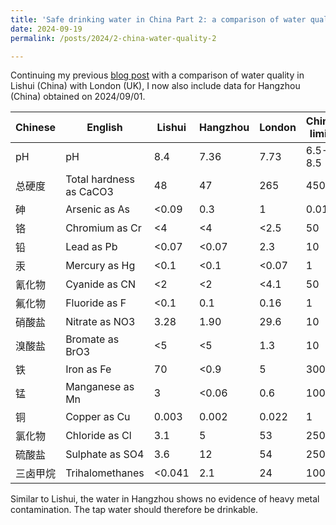 ```yaml
---
title: 'Safe drinking water in China Part 2: a comparison of water quality in Lishui and Hangzhou (China) with London (UK)'
date: 2024-09-19
permalink: /posts/2024/2-china-water-quality-2

---
```


Continuing my previous [blog post](https://chrisahart.github.io/posts/2024/1-china-water-quality-1) with a comparison of water quality in Lishui (China) with London (UK), I now also include data for Hangzhou (China) obtained on 2024/09/01.

| Chinese        | English                          | Lishui | Hangzhou | London | China limit | UK limit | Unit   |
|----------------|----------------------------------|--------|----------|--------|-------------|----------|--------|
| pH             | pH                               | 8.4    | 7.36     | 7.73   | 6.5-8.5     | 6.50-9.50| pH     |
| 总硬度         | Total hardness as CaCO3         | 48     | 47       | 265    | 450         |          | mg/L   |
| 砷             | Arsenic as As                   | <0.09  | 0.3      | 1      | 0.01        | 10       | μg/L   |
| 铬             | Chromium as Cr                   | <4     | <4       | <2.5   | 50          | 50       | μg/L   |
| 铅             | Lead as Pb                       | <0.07  | <0.07    | 2.3    | 10          | 10       | μg/L   |
| 汞             | Mercury as Hg                    | <0.1   | <0.1     | <0.07  | 1           | 1        | μg/L   |
| 氰化物         | Cyanide as CN                   | <2     | <2       | <4.1   | 50          | 50       | μg/L   |
| 氟化物         | Fluoride as F                   | <0.1   | 0.1      | 0.16   | 1           | 1.5      | mg/L   |
| 硝酸盐         | Nitrate as NO3                  | 3.28   | 1.90     | 29.6   | 10          | 50       | mg/L   |
| 溴酸盐         | Bromate as BrO3                 | <5     | <5       | 1.3    | 10          | 10       | μg/L   |
| 铁             | Iron as Fe                       | 70     | <0.9     | 5      | 300         | 200      | μg/L   |
| 锰             | Manganese as Mn                 | 3      | <0.06    | 0.6    | 100         | 50       | μg/L   |
| 铜             | Copper as Cu                     | 0.003  | 0.002    | 0.022  | 1           | 2        | mg/L   |
| 氯化物         | Chloride as Cl                  | 3.1    | 5        | 53     | 250         | 250      | mg/L   |
| 硫酸盐         | Sulphate as SO4                 | 3.6    | 12       | 54     | 250         | 250      | mg/L   |
| 三卤甲烷       | Trihalomethanes                 | <0.041 | 2.1      | 24     | 100         | 100      | μg/L   |

Similar to Lishui, the water in Hangzhou shows no evidence of heavy metal contamination. The tap water should therefore be drinkable. 
